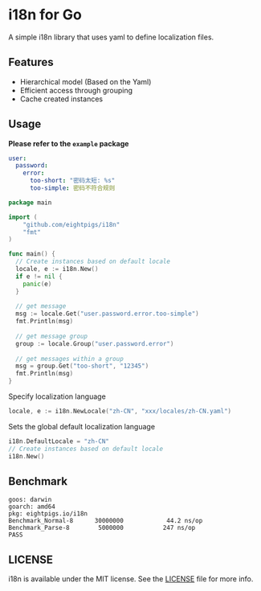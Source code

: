 # i18n for Go

A simple i18n library that uses yaml to define localization files.

## Features

- Hierarchical model (Based on the Yaml)
- Efficient access through grouping
- Cache created instances

## Usage

**Please refer to the `example` package**

```yaml
user:
  password:
    error:
      too-short: "密码太短: %s"
      too-simple: 密码不符合规则
```

```go
package main

import (
	"github.com/eightpigs/i18n"
	"fmt"
)

func main() {
  // Create instances based on default locale
  locale, e := i18n.New()
  if e != nil {
  	panic(e)
  }
  
  // get message
  msg := locale.Get("user.password.error.too-simple")
  fmt.Println(msg)
  
  // get message group
  group := locale.Group("user.password.error")
  
  // get messages within a group
  msg = group.Get("too-short", "12345")
  fmt.Println(msg)
}
```

Specify localization language

```go
locale, e := i18n.NewLocale("zh-CN", "xxx/locales/zh-CN.yaml")
```

Sets the global default localization language

```go
i18n.DefaultLocale = "zh-CN"
// Create instances based on default locale
i18n.New()
```

## Benchmark

```
goos: darwin
goarch: amd64
pkg: eightpigs.io/i18n
Benchmark_Normal-8   	30000000	        44.2 ns/op
Benchmark_Parse-8    	 5000000	       247 ns/op
PASS
```

## LICENSE

i18n is available under the MIT license. See the [LICENSE](https://github.com/eightpigs/i18n/blob/master/LICENSE) file for more info.
